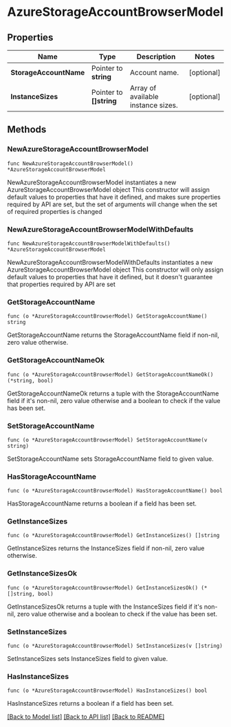 # AzureStorageAccountBrowserModel

## Properties

Name | Type | Description | Notes
------------ | ------------- | ------------- | -------------
**StorageAccountName** | Pointer to **string** | Account name. | [optional] 
**InstanceSizes** | Pointer to **[]string** | Array of available instance sizes. | [optional] 

## Methods

### NewAzureStorageAccountBrowserModel

`func NewAzureStorageAccountBrowserModel() *AzureStorageAccountBrowserModel`

NewAzureStorageAccountBrowserModel instantiates a new AzureStorageAccountBrowserModel object
This constructor will assign default values to properties that have it defined,
and makes sure properties required by API are set, but the set of arguments
will change when the set of required properties is changed

### NewAzureStorageAccountBrowserModelWithDefaults

`func NewAzureStorageAccountBrowserModelWithDefaults() *AzureStorageAccountBrowserModel`

NewAzureStorageAccountBrowserModelWithDefaults instantiates a new AzureStorageAccountBrowserModel object
This constructor will only assign default values to properties that have it defined,
but it doesn't guarantee that properties required by API are set

### GetStorageAccountName

`func (o *AzureStorageAccountBrowserModel) GetStorageAccountName() string`

GetStorageAccountName returns the StorageAccountName field if non-nil, zero value otherwise.

### GetStorageAccountNameOk

`func (o *AzureStorageAccountBrowserModel) GetStorageAccountNameOk() (*string, bool)`

GetStorageAccountNameOk returns a tuple with the StorageAccountName field if it's non-nil, zero value otherwise
and a boolean to check if the value has been set.

### SetStorageAccountName

`func (o *AzureStorageAccountBrowserModel) SetStorageAccountName(v string)`

SetStorageAccountName sets StorageAccountName field to given value.

### HasStorageAccountName

`func (o *AzureStorageAccountBrowserModel) HasStorageAccountName() bool`

HasStorageAccountName returns a boolean if a field has been set.

### GetInstanceSizes

`func (o *AzureStorageAccountBrowserModel) GetInstanceSizes() []string`

GetInstanceSizes returns the InstanceSizes field if non-nil, zero value otherwise.

### GetInstanceSizesOk

`func (o *AzureStorageAccountBrowserModel) GetInstanceSizesOk() (*[]string, bool)`

GetInstanceSizesOk returns a tuple with the InstanceSizes field if it's non-nil, zero value otherwise
and a boolean to check if the value has been set.

### SetInstanceSizes

`func (o *AzureStorageAccountBrowserModel) SetInstanceSizes(v []string)`

SetInstanceSizes sets InstanceSizes field to given value.

### HasInstanceSizes

`func (o *AzureStorageAccountBrowserModel) HasInstanceSizes() bool`

HasInstanceSizes returns a boolean if a field has been set.


[[Back to Model list]](../README.md#documentation-for-models) [[Back to API list]](../README.md#documentation-for-api-endpoints) [[Back to README]](../README.md)


